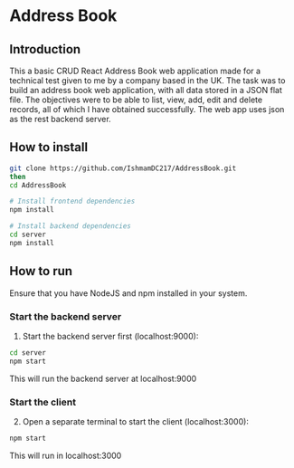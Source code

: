 # Address Book

## Introduction
This a basic CRUD React Address Book web application made for a technical test given to me by a company based in the UK. The task was to build an address book web application, with all data stored in a JSON flat file. The objectives were to be able to list, view, add, edit and delete records, all of which I have obtained successfully. The web app uses json as the rest backend server.

##  How to install

```bash
git clone https://github.com/IshmamDC217/AddressBook.git
then
cd AddressBook

# Install frontend dependencies
npm install

# Install backend dependencies
cd server
npm install
```

## How to run
Ensure that you have NodeJS and npm installed in your system.

### Start the backend server
1. Start the backend server first (localhost:9000):

```bash
cd server
npm start
```
This will run the backend server at localhost:9000

### Start the client
2. Open a separate terminal to start the client (localhost:3000):

```bash
npm start
```
This will run in localhost:3000
